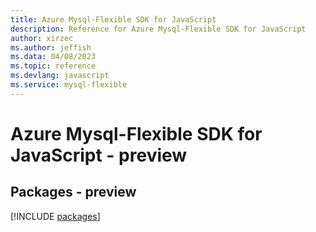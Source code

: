 ```yaml
---
title: Azure Mysql-Flexible SDK for JavaScript
description: Reference for Azure Mysql-Flexible SDK for JavaScript
author: xirzec
ms.author: jeffish
ms.data: 04/08/2023
ms.topic: reference
ms.devlang: javascript
ms.service: mysql-flexible
---
```

# Azure Mysql-Flexible SDK for JavaScript - preview
## Packages - preview
[!INCLUDE [packages](mysql-flexible-index.md)]
